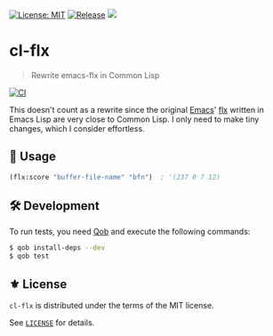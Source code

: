 [![License: MIT](https://img.shields.io/badge/License-MIT-green.svg)](https://opensource.org/licenses/MIT)
[![Release](https://img.shields.io/github/tag/the-flx/cl-flx.svg?label=release&logo=github)](https://github.com/the-flx/cl-flx/releases/latest)
[![](https://api.quickdocs.org/badge/cl-flx.svg)](https://quickdocs.org/cl-flx)

# cl-flx
> Rewrite emacs-flx in Common Lisp

[![CI](https://github.com/the-flx/cl-flx/actions/workflows/test.yml/badge.svg)](https://github.com/the-flx/cl-flx/actions/workflows/test.yml)

This doesn't count as a rewrite since the original [Emacs][]' [flx][]
written in Emacs Lisp are very close to Common Lisp.
I only need to make tiny changes, which I consider effortless.

## 🔨 Usage

```lisp
(flx:score "buffer-file-name" "bfn")  ; '(237 0 7 12)
```

## 🛠 Development

To run tests, you need [Qob][] and execute the following commands:

```sh
$ qob install-deps --dev
$ qob test
```

## ⚜️ License

`cl-flx` is distributed under the terms of the MIT license.

See [`LICENSE`](./LICENSE) for details.


<!-- Links -->

[flx]: https://github.com/lewang/flx
[Emacs]: https://www.gnu.org/software/emacs/

[Qob]: https://github.com/cl-qob/cli
